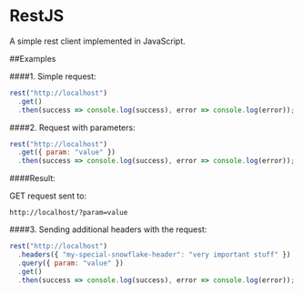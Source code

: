 # RestJS

A simple rest client implemented in JavaScript.

##Examples

####1. Simple request:

```javascript
rest("http://localhost")
  .get()
  .then(success => console.log(success), error => console.log(error));
```

####2. Request with parameters:

```javascript
rest("http://localhost")
  .get({ param: "value" })
  .then(success => console.log(success), error => console.log(error));
```

####Result:

GET request sent to:
```
http://localhost/?param=value
```

####3. Sending additional headers with the request:

```javascript
rest("http://localhost")
  .headers({ "my-special-snowflake-header": "very important stuff" })
  .query({ param: "value" })
  .get()
  .then(success => console.log(success), error => console.log(error));
```
